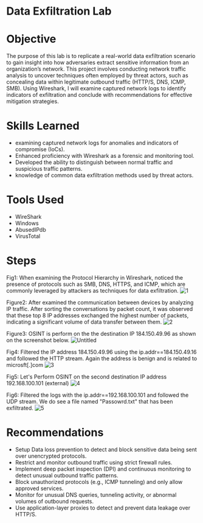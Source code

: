 #  Data Exfiltration Lab

# Objective
The purpose of this lab is to replicate a real-world data exfiltration scenario to gain insight into how adversaries extract sensitive information from an organization’s network. This project involves conducting network traffic analysis to uncover techniques often employed by threat actors, such as concealing data within legitimate outbound traffic (HTTP/S, DNS, ICMP, SMB). Using Wireshark, I will examine captured network logs to identify indicators of exfiltration and conclude with recommendations for effective mitigation strategies.

# Skills Learned
- examining captured network logs for anomalies and indicators of compromise (IoCs).
- Enhanced proficiency with Wireshark as a forensic and monitoring tool.
- Developed the ability to distinguish between normal traffic and suspicious traffic patterns.
- knowledge of common data exfiltration methods used by threat actors.
# Tools Used

- WireShark
- Windows
- AbusedIPdb
- VirusTotal
  
# Steps

Fig1: When examining the Protocol Hierarchy in Wireshark, noticed the presence of protocols such as SMB, DNS, HTTPS, and ICMP, which are commonly leveraged by attackers as techniques for data exfiltration.
![1](https://github.com/user-attachments/assets/a158b3cd-0e4c-4d5f-80fb-27fa5538eb2a)

Figure2: After examined the communication between devices by analyzing IP traffic. After sorting the conversations by packet count, it was observed that these top 8 IP addresses exchanged the highest number of packets, indicating a significant volume of data transfer between them. 
![2](https://github.com/user-attachments/assets/05b62723-2c11-4a59-9442-435de4c00330)

Figure3: OSINT is perform on the  the destination IP 184.150.49.96 as shown on the screenshot below.
![Untitled](https://github.com/user-attachments/assets/a7526d68-3224-4dc3-af67-772364d92728)

Fig4: Filtered the IP address 184.150.49.96 using the ip.addr==184.150.49.16 and followed the HTTP stream. Again the address is benign and is related to microsft[.]com
![3](https://github.com/user-attachments/assets/20431e48-1719-4cfe-8300-99380e5bb485)

Fig5: Let's Perform OSINT on the second destination IP address 192.168.100.101 (external)
![4](https://github.com/user-attachments/assets/3414d429-c2f3-4da2-8338-b6f455e67914)

Fig6: Filtered the logs with  the ip.addr==192.168.100.101 and followed the UDP stream. We do see a file named "Passowrd.txt" that has been exfiltrated.
![5](https://github.com/user-attachments/assets/5a8b7d26-0c9b-4b6e-ba08-ca9fb90fcd62)


# Recommendations
- Setup Data loss prevention to detect and block sensitive data being sent over unencrypted protocols.
- Restrict and monitor outbound traffic using strict firewall rules.
- Implement deep packet inspection (DPI) and continuous monitoring to detect unusual outbound traffic patterns.
- Block unauthorized protocols (e.g., ICMP tunneling) and only allow approved services.
- Monitor for unusual DNS queries, tunneling activity, or abnormal volumes of outbound requests.
- Use application-layer proxies to detect and prevent data leakage over HTTP/S.
